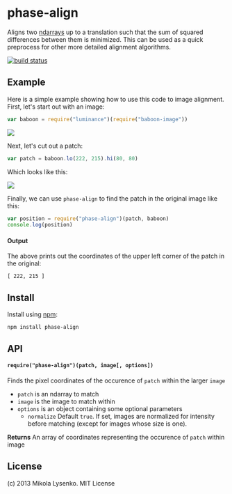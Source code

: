 phase-align
===========
Aligns two [ndarrays](https://github.com/mikolalysenko/ndarray) up to a translation such that the sum of squared differences between them is minimized.  This can be used as a quick preprocess for other more detailed alignment algorithms.

[![build status](https://secure.travis-ci.org/scijs/phase-align.png)](http://travis-ci.org/scijs/phase-align)

## Example

Here is a simple example showing how to use this code to image alignment.  First, let's start out with an image:

```javascript
var baboon = require("luminance")(require("baboon-image"))
```

<img src="https://raw.github.com/mikolalysenko/phase-align/master/example/baboon.png">

Next, let's cut out a patch:

```javascript
var patch = baboon.lo(222, 215).hi(80, 80)
```

Which looks like this:

<img src="https://raw.github.com/mikolalysenko/phase-align/master/example/patch.png">

Finally, we can use `phase-align` to find the patch in the original image like this:

```javascript
var position = require("phase-align")(patch, baboon)
console.log(position)
```

#### Output
The above prints out the coordinates of the upper left corner of the patch in the original:

```
[ 222, 215 ]
```

## Install
Install using [npm](https://www.npmjs.com/):

    npm install phase-align

## API
#### `require("phase-align")(patch, image[, options])`
Finds the pixel coordinates of the occurence of `patch` within the larger `image`

* `patch` is an ndarray to match
* `image` is the image to match within
* `options` is an object containing some optional parameters
  + `normalize` Default `true`.  If set, images are normalized for intensity before matching (except for images whose size is one).

**Returns** An array of coordinates representing the occurence of `patch` within image

## License
(c) 2013 Mikola Lysenko. MIT License